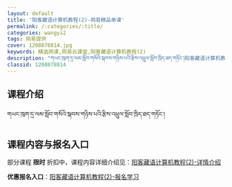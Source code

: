 ```yaml
---
layout: default
title: '阳客藏语计算机教程(2)-网易精品单课'
permalink: /:categories/:title/
categories: wangyi2
tags: 网易提供
cover: 1208878814.jpg
keywords: 精选网课,网易云课堂,阳客藏语计算机教程(2)
description: "གཡང་ཁུག་དྲ་ལམ་སློབ་གསོའི་སྐབས་གཉིས་པའི་རྩིས་འཕྲུལ་སློབ་ཁྲིད་ཐད་གཏོང་།阳客藏语计算机教程(2)"
classid: 1208878814
---
```


## 课程介绍

གཡང་ཁུག་དྲ་ལམ་སློབ་གསོའི་སྐབས་གཉིས་པའི་རྩིས་འཕྲུལ་སློབ་ཁྲིད་ཐད་གཏོང་།

## 课程内容与报名入口

部分课程 **限时** 折扣中，课程内容详细介绍见：[阳客藏语计算机教程(2)-详情介绍](https://study.163.com/course/introduction/1208878814.htm?share=1&shareId=1025206652&utm_campaign=share&utm_medium=iphoneShare&utm_source=&utm_u=1025206652)

**优惠报名入口**：[阳客藏语计算机教程(2)-报名学习](https://study.163.com/course/introduction/1208878814.htm?share=1&shareId=1025206652&utm_campaign=share&utm_medium=iphoneShare&utm_source=&utm_u=1025206652)

